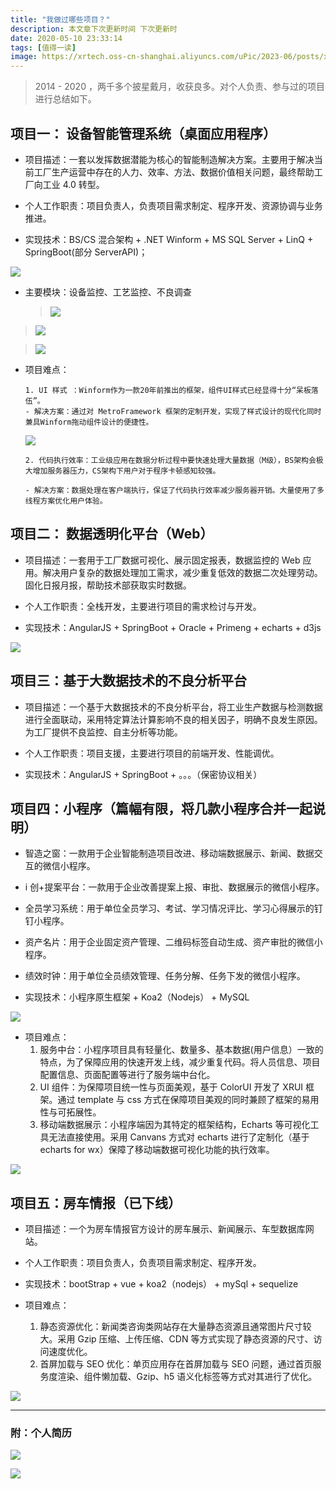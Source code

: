 ```yaml
---
title: "我做过哪些项目？"
description: 本文章下次更新时间 下次更新时
date: 2020-05-10 23:33:14
tags: [值得一读]
image: https://xrtech.oss-cn-shanghai.aliyuncs.com/uPic/2023-06/posts/xiangmu.png
---
```


> 2014 - 2020 ，两千多个披星戴月，收获良多。对个人负责、参与过的项目进行总结如下。

## 项目一： 设备智能管理系统（桌面应用程序）

- 项目描述：一套以发挥数据潜能为核心的智能制造解决方案。主要用于解决当前工厂生产运营中存在的人力、效率、方法、数据价值相关问题，最终帮助工厂向工业 4.0 转型。

- 个人工作职责：项目负责人，负责项目需求制定、程序开发、资源协调与业务推进。

- 实现技术：BS/CS 混合架构 + .NET Winform + MS SQL Server + LinQ + SpringBoot(部分 ServerAPI)；

![](https://xrtech.oss-cn-shanghai.aliyuncs.com/uPic/2023-06/posts/1589153255940.png)

- 主要模块：设备监控、工艺监控、不良调查
  > ![](https://xrtech.oss-cn-shanghai.aliyuncs.com/uPic/2023-06/posts/1589153107363.png)

> ![](https://xrtech.oss-cn-shanghai.aliyuncs.com/uPic/2023-06/posts/1589153172425.png)

> ![](https://xrtech.oss-cn-shanghai.aliyuncs.com/uPic/2023-06/posts/1589153182823.png)

- 项目难点：

      1. UI 样式 ：Winform作为一款20年前推出的框架，组件UI样式已经显得十分“呆板落伍”。
      - 解决方案：通过对 MetroFramework 框架的定制开发，实现了样式设计的现代化同时兼具Winform拖动组件设计的便捷性。

  ![](https://xrtech.oss-cn-shanghai.aliyuncs.com/uPic/2023-06/posts/1589154078440.png)

      2. 代码执行效率：工业级应用在数据分析过程中要快速处理大量数据（M级），BS架构会极大增加服务器压力，CS架构下用户对于程序卡顿感知较强。

      - 解决方案：数据处理在客户端执行，保证了代码执行效率减少服务器开销。大量使用了多线程方案优化用户体验。

## 项目二： 数据透明化平台（Web）

- 项目描述：一套用于工厂数据可视化、展示固定报表，数据监控的 Web 应用。解决用户复杂的数据处理加工需求，减少重复低效的数据二次处理劳动。固化日报月报，帮助技术部获取实时数据。

- 个人工作职责：全栈开发，主要进行项目的需求检讨与开发。

- 实现技术：AngularJS + SpringBoot + Oracle + Primeng + echarts + d3js

![](https://xrtech.oss-cn-shanghai.aliyuncs.com/uPic/2023-06/posts/1589154673790.png)

## 项目三：基于大数据技术的不良分析平台

- 项目描述：一个基于大数据技术的不良分析平台，将工业生产数据与检测数据进行全面联动，采用特定算法计算影响不良的相关因子，明确不良发生原因。为工厂提供不良监控、自主分析等功能。

- 个人工作职责：项目支援，主要进行项目的前端开发、性能调优。

- 实现技术：AngularJS + SpringBoot + 。。。（保密协议相关）

## 项目四：小程序（篇幅有限，将几款小程序合并一起说明）

- 智造之窗：一款用于企业智能制造项目改进、移动端数据展示、新闻、数据交互的微信小程序。
- i 创+提案平台：一款用于企业改善提案上报、审批、数据展示的微信小程序。
- 全员学习系统：用于单位全员学习、考试、学习情况评比、学习心得展示的钉钉小程序。
- 资产名片：用于企业固定资产管理、二维码标签自动生成、资产审批的微信小程序。
- 绩效时钟：用于单位全员绩效管理、任务分解、任务下发的微信小程序。

- 实现技术：小程序原生框架 + Koa2（Nodejs） + MySQL

![](https://xrtech.oss-cn-shanghai.aliyuncs.com/uPic/2023-06/posts/1589385069512.png)

- 项目难点：
  1. 服务中台：小程序项目具有轻量化、数量多、基本数据(用户信息）一致的特点，为了保障应用的快速开发上线，减少重复代码。将人员信息、项目配置信息、页面配置等进行了服务端中台化。
  2. UI 组件：为保障项目统一性与页面美观，基于 ColorUI 开发了 XRUI 框架。通过 template 与 css 方式在保障项目美观的同时兼顾了框架的易用性与可拓展性。
  3. 移动端数据展示：小程序端因为其特定的框架结构，Echarts 等可视化工具无法直接使用。采用 Canvans 方式对 echarts 进行了定制化（基于 echarts for wx）保障了移动端数据可视化功能的执行效率。

![](https://xrtech.oss-cn-shanghai.aliyuncs.com/uPic/2023-06/posts/1589157404629.png)

## 项目五：房车情报（已下线）

- 项目描述：一个为房车情报官方设计的房车展示、新闻展示、车型数据库网站。

- 个人工作职责：项目负责人，负责项目需求制定、程序开发。

- 实现技术：bootStrap + vue + koa2（nodejs） + mySql + sequelize

- 项目难点：
  1. 静态资源优化：新闻类咨询类网站存在大量静态资源且通常图片尺寸较大。采用 Gzip 压缩、上传压缩、CDN 等方式实现了静态资源的尺寸、访问速度优化。
  2. 首屏加载与 SEO 优化：单页应用存在首屏加载与 SEO 问题，通过首页服务度渲染、组件懒加载、Gzip、h5 语义化标签等方式对其进行了优化。

![](https://xrtech.oss-cn-shanghai.aliyuncs.com/uPic/2023-06/posts/1589157977232.jpeg)

---

### 附：个人简历

![](https://xrtech.oss-cn-shanghai.aliyuncs.com/uPic/2023-06/posts/1589125473530.jpg)

![](https://xrtech.oss-cn-shanghai.aliyuncs.com/uPic/2023-06/posts/1589125514909.jpg)
